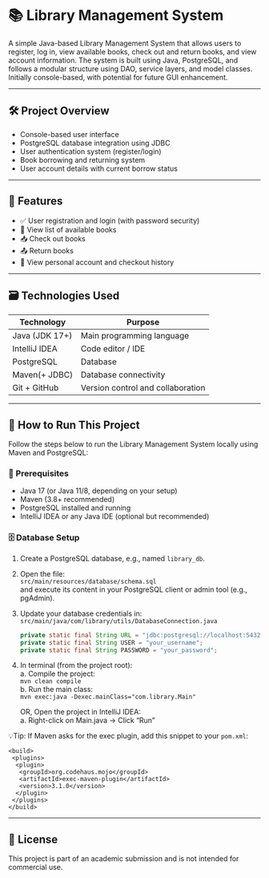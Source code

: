 # 📚 Library Management System

A simple Java-based Library Management System that allows users to register, log in, view available books, check out and return books, and view account information. The system is built using Java, PostgreSQL, and follows a modular structure using DAO, service layers, and model classes. Initially console-based, with potential for future GUI enhancement.

---

## 🛠 Project Overview

- Console-based user interface  
- PostgreSQL database integration using JDBC  
- User authentication system (register/login)  
- Book borrowing and returning system  
- User account details with current borrow status  

---

## 🧾 Features

- ✅ User registration and login (with password security)
- 📖 View list of available books
- 📥 Check out books
- 📤 Return books
- 👤 View personal account and checkout history

---

## 🗃 Technologies Used

| Technology       | Purpose                           |
|------------------|-----------------------------------|
| Java (JDK 17+)   | Main programming language         |
| IntelliJ IDEA    | Code editor / IDE                 |
| PostgreSQL       | Database                          |
| Maven(+ JDBC)    | Database connectivity             |
| Git + GitHub     | Version control and collaboration |

---
## 🚀 How to Run This Project

Follow the steps below to run the Library Management System locally using Maven and PostgreSQL:

### 🧰 Prerequisites

- Java 17 (or Java 11/8, depending on your setup)
- Maven (3.8+ recommended)
- PostgreSQL installed and running
- IntelliJ IDEA or any Java IDE (optional but recommended)

### 🗄️ Database Setup

1. Create a PostgreSQL database, e.g., named `library_db`.
2. Open the file:  
   `src/main/resources/database/schema.sql`  
   and execute its content in your PostgreSQL client or admin tool (e.g., pgAdmin).
3. Update your database credentials in:  
   `src/main/java/com/library/utils/DatabaseConnection.java`

   ```java
   private static final String URL = "jdbc:postgresql://localhost:5432/library_db";
   private static final String USER = "your_username";
   private static final String PASSWORD = "your_password";

4. In terminal (from the project root):  
   a. Compile the project:  
   ```mvn clean compile```  
   b. Run the main class:  
   ```mvn exec:java -Dexec.mainClass="com.library.Main"```  
 
   OR, Open the project in IntelliJ IDEA:  
   a. Right-click on Main.java → Click “Run”  

  💡Tip: If Maven asks for the exec plugin, add this snippet to your `pom.xml`:
    
    <build>
     <plugins>
      <plugin>
       <groupId>org.codehaus.mojo</groupId>
       <artifactId>exec-maven-plugin</artifactId>
       <version>3.1.0</version>
      </plugin>
     </plugins>
    </build>

---
    
 ## 📄 License
 This project is part of an academic submission and is not intended for commercial use.
